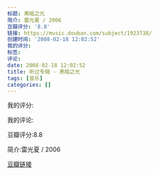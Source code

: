 ```yaml
---
标题: 黑暗之光
简介: 雷光夏 / 2006
豆瓣评分: '8.8'
链接: https://music.douban.com/subject/1923738/
创建时间: '2008-02-18 12:02:52'
我的评分:
标签:
评论:
date: 2008-02-18 12:02:52
title: 听过专辑 - 黑暗之光
tags: [音乐]
categories: []
---
```


我的评分:

我的评论:

豆瓣评分:8.8

简介:雷光夏 / 2006

[豆瓣链接](https://music.douban.com/subject/1923738/)

